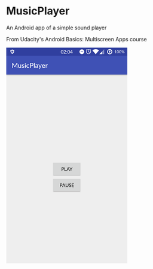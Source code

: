 # MusicPlayer

An Android app of a simple sound player

From Udacity's Android Basics: Multiscreen Apps course

![Alt text](./musicplayer.png?raw=true)

